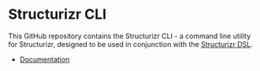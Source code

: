 # Structurizr CLI

This GitHub repository contains the Structurizr CLI - a command line utility for Structurizr, designed to be used in conjunction with the [Structurizr DSL](https://github.com/structurizr/dsl).

- [Documentation](https://docs.structurizr.com/cli)